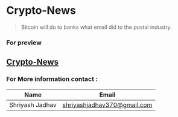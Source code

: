 <!-- Headings -->

# Crypto-News

<!-- Blockquote -->

> Bitcoin will do to banks what email did to the postal industry.

### For preview

<!-- Links -->

## [Crypto-News](https://crypto-coin-86090.web.app/)

### For More information contact :

| Name            | Email                       |
| --------------- | --------------------------- |
| Shriyash Jadhav | shriyashjadhav370@gmail.com |
